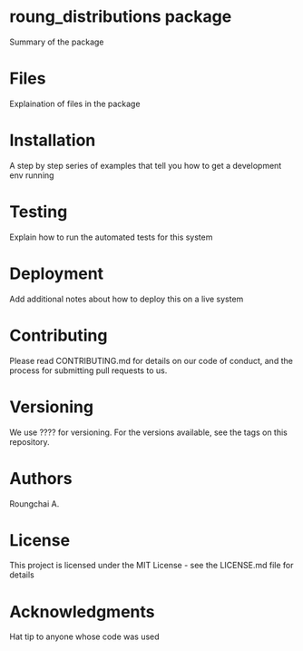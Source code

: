 # roung_distributions package

Summary of the package

# Files

Explaination of files in the package

# Installation

A step by step series of examples that tell you how to get a development env running

# Testing

Explain how to run the automated tests for this system

# Deployment

Add additional notes about how to deploy this on a live system

# Contributing

Please read CONTRIBUTING.md for details on our code of conduct, and the process for submitting pull requests to us.

# Versioning

We use ???? for versioning. For the versions available, see the tags on this repository.

# Authors

Roungchai A.

# License

This project is licensed under the MIT License - see the LICENSE.md file for details

# Acknowledgments

Hat tip to anyone whose code was used
